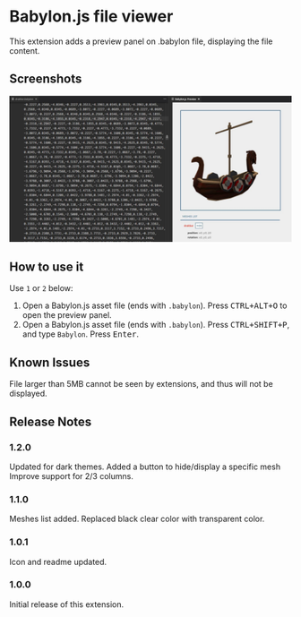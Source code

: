 # Babylon.js file viewer

This extension adds a preview panel on .babylon file, displaying the file content.

## Screenshots

![File viewer](images/screen1.jpg)

## How to use it
Use `1` or `2` below:
1. Open a Babylon.js asset file (ends with `.babylon`). Press <kbd>CTRL+ALT+O</kbd> to open the preview panel.
2. Open a Babylon.js asset file (ends with `.babylon`). Press <kbd>CTRL+SHIFT+P</kbd>, and type `Babylon`. Press <kbd>Enter</kbd>.

## Known Issues

File larger than 5MB cannot be seen by extensions, and thus will not be displayed.

## Release Notes


### 1.2.0
Updated for dark themes.
Added a button to hide/display a specific mesh
Improve support for 2/3 columns.

### 1.1.0
Meshes list added. Replaced black clear color with transparent color.

### 1.0.1
Icon and readme updated.

### 1.0.0
Initial release of this extension.
